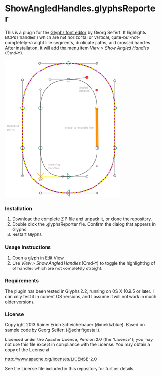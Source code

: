 # ShowAngledHandles.glyphsReporter

This is a plugin for the [Glyphs font editor](http://glyphsapp.com/) by Georg Seifert.
It highlights BCPs (‘handles’) which are not horizontal or vertical, quite-but-not-completely-straight line segments, duplicate paths, and crossed handles.
After installation, it will add the menu item *View > Show Angled Handles* (Cmd-Y).

![Angled Handles are marked red.](ShowAngledHandles.png "Show Angled Handles Screenshot")

### Installation

1. Download the complete ZIP file and unpack it, or clone the repository.
2. Double click the .glyphsReporter file. Confirm the dialog that appears in Glyphs.
3. Restart Glyphs

### Usage Instructions

1. Open a glyph in Edit View.
2. Use *View > Show Angled Handles* (Cmd-Y) to toggle the highlighting of of handles which are not completely straight.

### Requirements

The plugin has been tested in Glyphs 2.2, running on OS X 10.9.5 or later. I can only test it in current OS versions, and I assume it will not work in much older versions.

### License

Copyright 2013 Rainer Erich Scheichelbauer (@mekkablue).
Based on sample code by Georg Seifert (@schriftgestalt).

Licensed under the Apache License, Version 2.0 (the "License");
you may not use this file except in compliance with the License.
You may obtain a copy of the License at

http://www.apache.org/licenses/LICENSE-2.0

See the License file included in this repository for further details.

